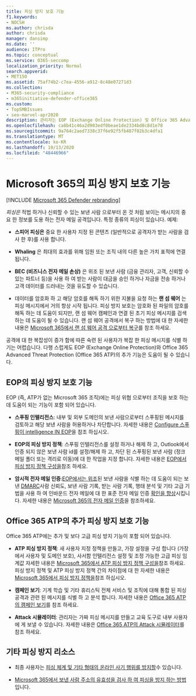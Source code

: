 ```yaml
---
title: 피싱 방지 보호 기능
f1.keywords:
- NOCSH
ms.author: chrisda
author: chrisda
manager: dansimp
ms.date: ''
audience: ITPro
ms.topic: conceptual
ms.service: O365-seccomp
localization_priority: Normal
search.appverid:
- MET150
ms.assetid: 75af74b2-c7ea-4556-a912-8c48e07271d3
ms.collection:
- M365-security-compliance
- m365initiative-defender-office365
ms.custom:
- TopSMBIssues
- seo-marvel-apr2020
description: 관리자는 EOP (Exchange Online Protection) 및 Office 365 Advanced Threat Protection (Office 365 ATP)의 피싱 방지 보호 기능에 대해 알아볼 수 있습니다.
ms.openlocfilehash: ca8b41c46a2d903edf0beae1de2334bd8c8d1e78
ms.sourcegitcommit: 9a764c2aed7338c37f6e92f5fb487f02b3c4dfa1
ms.translationtype: MT
ms.contentlocale: ko-KR
ms.lasthandoff: 10/13/2020
ms.locfileid: "48446966"
---
```

# <a name="anti-phishing-protection-in-microsoft-365"></a>Microsoft 365의 피싱 방지 보호 기능

[!INCLUDE [Microsoft 365 Defender rebranding](../includes/microsoft-defender-for-office.md)]


*피싱은* 적법 하거나 신뢰할 수 있는 보낸 사람 으로부터 온 것 처럼 보이는 메시지의 중요 한 정보를 도용 하는 전자 메일 공격입니다. 특정 종류의 피싱이 있습니다. 예제:

- **스피어 피싱은** 중요 한 사용자 지정 된 콘텐츠 (일반적으로 공격자가 받는 사람을 검사 한 후)를 사용 합니다.

- **Whaling** 은 최대의 효과를 위해 임원 또는 조직 내의 다른 높은 가치 표적에 연결 됩니다.

- **BEC (비즈니스 전자 메일 손상)** 은 위조 된 보낸 사람 (금융 관리자, 고객, 신뢰할 수 있는 파트너 등)을 사용 하 여 받는 사람이 대금을 승인 하거나 자금을 전송 하거나 고객 데이터를 드러내는 것을 유도할 수 있습니다.

- 데이터를 암호화 하 고 해당 암호를 해독 하기 위한 지불을 요청 하는 **랜 섬 웨어** 는 피싱 메시지에서 거의 항상 시작 됩니다. 피싱 방지 보호는 암호화 된 파일의 암호를 해독 하는 데 도움이 되지만, 랜 섬 웨어 캠페인과 연결 된 초기 피싱 메시지를 검색 하는 데 도움이 될 수 있습니다. 랜 섬 웨어 공격에서 복구 하는 방법에 대 한 자세한 내용은 [Microsoft 365에서 랜 섬 웨어 공격 으로부터 복구](recover-from-ransomware.md)를 참조 하세요.

공격에 대 한 복잡성이 증가 함에 따른 숙련 된 사용자가 복잡 한 피싱 메시지를 식별 하기는 어렵습니다. 다행 스럽게도 EOP (Exchange Online Protection)와 Office 365 Advanced Threat Protection (Office 365 ATP)의 추가 기능은 도움이 될 수 있습니다.

## <a name="anti-phishing-protection-in-eop"></a>EOP의 피싱 방지 보호 기능

EOP (즉, ATP가 없는 Microsoft 365 조직)에는 피싱 위협 으로부터 조직을 보호 하는 데 도움이 되는 기능이 포함 되어 있습니다.

- **스푸핑 인텔리전스**: 내부 및 외부 도메인의 보낸 사람으로부터 스푸핑된 메시지를 검토하고 해당 보낸 사람을 허용하거나 차단합니다. 자세한 내용은 [Configure 스푸핑이 intelligence IN EOP](learn-about-spoof-intelligence.md)을 참조 하십시오.

- **EOP의 피싱 방지 정책**: 스푸핑 인텔리전스를 설정 하거나 해제 하 고, Outlook에서 인증 되지 않은 보낸 사람 id를 설정/해제 하 고, 차단 된 스푸핑된 보낸 사람 (정크 메일 폴더 또는 격리로 이동)에 대 한 작업을 지정 합니다. 자세한 내용은 [EOP에서 피싱 방지 정책 구성을](configure-anti-phishing-policies-eop.md)참조 하세요.

- **암시적 전자 메일 인증**:[EOP에서는 위조](set-up-spf-in-office-365-to-help-prevent-spoofing.md)된 보낸 사람을 식별 하는 데 도움이 되는 보낸 [DMARC](use-dmarc-to-validate-email.md)사람 신뢰도, 보낸 사람 기록, 받는 사람 기록, 행태 분석 및 기타 고급 기법을 사용 하 여 인바운드 전자 메일에 대 한 표준 전자 메일 인증 [확인을 향상](use-dkim-to-validate-outbound-email.md)시킵니다. 자세한 내용은 [Microsoft 365의 전자 메일 인증](email-validation-and-authentication.md)을 참조하세요.

## <a name="additional-anti-phishing-protection-in-office-365-atp"></a>Office 365 ATP의 추가 피싱 방지 보호 기능

Office 365 ATP에는 추가 및 보다 고급 피싱 방지 기능이 포함 되어 있습니다.

- **ATP 피싱 방지 정책**: 새 사용자 지정 정책을 만들고, 가장 설정을 구성 합니다 (가장에서 사용자 및 도메인 보호), 사서함 인텔리전스 설정 및 조정 가능한 고급 피싱 임계값 자세한 내용은 [Microsoft 365에서 ATP 피싱 방지 정책 구성을](configure-atp-anti-phishing-policies.md)참조 하세요. 피싱 방지 정책 및 ATP 피싱 방지 정책 간의 차이점에 대 한 자세한 내용은 [Microsoft 365에서 피싱 방지 정책을](set-up-anti-phishing-policies.md)참조 하십시오.

- **캠페인 보기**: 기계 학습 및 기타 휴리스틱 전체 서비스 및 조직에 대해 통합 된 피싱 공격과 관련 된 메시지를 식별 하 고 분석 합니다. 자세한 내용은 [Office 365 ATP의 캠페인 보기](campaigns.md)를 참조 하세요.

- **Attack 시뮬레이터**: 관리자는 가짜 피싱 메시지를 만들고 교육 도구로 내부 사용자에 게 보낼 수 있습니다. 자세한 내용은 [Office 365 ATP의 Attack 시뮬레이터](attack-simulator.md)를 참조 하세요.

## <a name="other-anti-phishing-resources"></a>기타 피싱 방지 리소스

- 최종 사용자는 [피싱 체계 및 기타 형태의 온라인 사기 행위를 방지할](https://support.microsoft.com/office/be0de46a-29cd-4c59-aaaf-136cf177d593)수 있습니다.

- [Microsoft 365에서 보낸 사람 주소의 유효성을 검사 하 여 피싱을 방지 하는 방법](how-office-365-validates-the-from-address.md)입니다.
